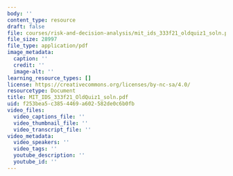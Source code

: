```yaml
---
body: ''
content_type: resource
draft: false
file: courses/risk-and-decision-analysis/mit_ids_333f21_oldquiz1_soln.pdf
file_size: 28997
file_type: application/pdf
image_metadata:
  caption: ''
  credit: ''
  image-alt: ''
learning_resource_types: []
license: https://creativecommons.org/licenses/by-nc-sa/4.0/
resourcetype: Document
title: MIT_IDS_333f21_OldQuiz1_soln.pdf
uid: f253bea5-c385-4469-a602-582de0c6b0fb
video_files:
  video_captions_file: ''
  video_thumbnail_file: ''
  video_transcript_file: ''
video_metadata:
  video_speakers: ''
  video_tags: ''
  youtube_description: ''
  youtube_id: ''
---
```

